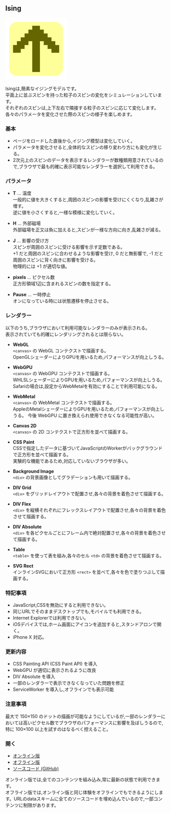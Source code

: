 ## Ising

![Ising](Icon.png "Ising")


Isingは,簡素なイジングモデルです。  
平面上に並ぶスピンを持った粒子のスピンの変化をシミュレーションしています。  
それぞれのスピンは,上下左右で隣接する粒子のスピンに応じて変化します。  
各々のパラメータを変化させた際のスピンの様子を楽しめます。

### 基本

- ページをロードした直後から,イジング模型は変化していく。
- パラメータを変化させると,全体的なスピンの移り変わり方にも変化が生じる。
- 2次元上のスピンのデータを表示するレンダラーが数種類用意されているので,ブラウザで最も的確に表示可能なレンダラーを選択して利用できる。

### パラメータ

- **T** … 温度  
	一般的に値を大きくすると,周囲のスピンの影響を受けにくくなり,乱雑さが増す。  
	逆に値を小さくすると,一様な模様に変化していく。

- **H** … 外部磁場  
	外部磁場を正又は負に加えると,スピンが一様な方向に向き,乱雑さが減る。
  
- **J** … 影響の受け方  
	スピンが周囲のスピンに受ける影響を示す定数である。  
	+1 だと周囲のスピンに合わせるような影響を受け, 0 だと無影響で, -1 だと周囲のスピンに背く向きに影響を受ける。  
	物理的には +1 が適切な値。
  
- **pixels** … ピクセル数  
	正方形領域1辺に含まれるスピンの数を指定する。

- **Pause** … 一時停止  
	オンになっている時には状態遷移を停止させる。

### レンダラー
以下のうち,ブラウザにおいて利用可能なレンダラーのみが表示される。  
表示されていても的確にレンダリングされるとは限らない。

- **WebGL**  
	`<canvas>` の WebGL コンテクストで描画する。  
	OpenGLシェーダーによりGPUを用いるため,パフォーマンスが向上しうる。

- **WebGPU**  
	`<canvas>` の WebGPU コンテクストで描画する。  
	WHLSLシェーダーによりGPUを用いるため,パフォーマンスが向上しうる。  
	Safariの場合は,設定からWebMetalを有効にすることで利用可能になる。

- **WebMetal**  
	`<canvas>` の WebMetal コンテクストで描画する。  
	AppleのMetalシェーダーによりGPUを用いるため,パフォーマンスが向上しうる。
	今後 WebGPU に置き換えられ使用できなくなる可能性が高い。

- **Canvas 2D**  
	`<canvas>` の 2D コンテクストで正方形を並べて描画する。

- **CSS Paint**  
	CSSで指定したデータに基づいてJavaScriptのWorkerがバックグラウンドで正方形を並べて描画する。  
	実験的な機能であるため,対応していないブラウザが多い。

- **Background Image**  
	`<div>` の背景画像としてグラデーションも用いて描画する。

- **DIV Grid**  
	`<div>` をグリッドレイアウトで配置させ,各々の背景を着色させて描画する。

- **DIV Flex**  
	`<div>` を縦横それぞれにフレックスレイアウトで配置させ,各々の背景を着色させて描画する。

- **DIV Absolute**  
	`<div>` を各ピクセルごとにフレーム内で絶対配置させ,各々の背景を着色させて描画する。

- **Table**  
	`<table>` を使って表を組み,各々のセル `<td>` の背景を着色させて描画する。

- **SVG Rect**  
	インラインSVGにおいて正方形 `<rect>` を並べて,各々を色で塗りつぶして描画する。


### 特記事項
- JavaScript,CSSを無効にすると利用できない。
- 同じURLでそのままデスクトップでも,モバイルでも利用できる。
- Internet Explorerでは利用できない。
- iOSデバイスでは,ホーム画面にアイコンを追加すると,スタンドアロンで開く。
- iPhone X 対応。

### 更新内容
- CSS Painting API (CSS Paint API) を導入
- WebGPU が適切に表示されるように改良
- DIV Absolute を導入
- 一部のレンダラーで表示できなくなっていた問題を修正
- ServiceWorker を導入し,オフラインでも表示可能

### 注意事項
最大で 150×150 のドットの描画が可能なようにしているが,一部のレンダラーにおいては高いピクセル数でブラウザのパフォーマンスに影響を及ぼしうるので,特に 100×100 以上を試すのはなるべく控えること。

### 開く
- [オンライン版](https://akimikimikimikimikimikimika.github.io/Ising/Ising.html "Isingオンライン版")
- [オフライン版](https://akimikimikimikimikimikimika.github.io/Ising/offline.html "Isingオフライン版")
- [ソースコード (GitHub)](https://github.com/akimikimikimikimikimikimika/Ising/ "ソースコード")

オンライン版では,全てのコンテンツを組み込み,常に最新の状態で利用できます。  
オフライン版では,オンライン版と同じ体験をオフラインでもできるようにします。URLのdataスキームに全てのソースコードを埋め込んでいるので,一部コンテンツに制限があります。